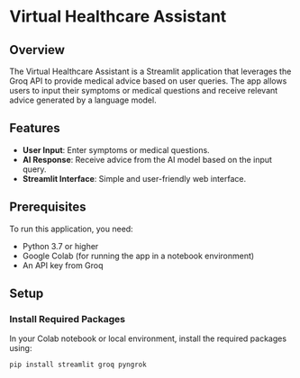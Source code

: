 # Virtual Healthcare Assistant

## Overview

The Virtual Healthcare Assistant is a Streamlit application that leverages the Groq API to provide medical advice based on user queries. The app allows users to input their symptoms or medical questions and receive relevant advice generated by a language model.

## Features

- **User Input**: Enter symptoms or medical questions.
- **AI Response**: Receive advice from the AI model based on the input query.
- **Streamlit Interface**: Simple and user-friendly web interface.

## Prerequisites

To run this application, you need:

- Python 3.7 or higher
- Google Colab (for running the app in a notebook environment)
- An API key from Groq

## Setup

### Install Required Packages

In your Colab notebook or local environment, install the required packages using:

```bash
pip install streamlit groq pyngrok
